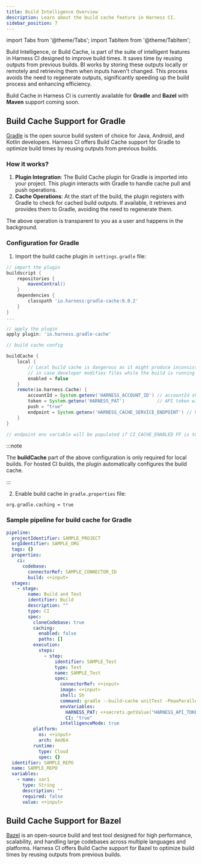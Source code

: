 ```yaml
---
title: Build Intelligence Overview
description: Learn about the build cache feature in Harness CI.
sidebar_position: 7
---
```


import Tabs from '@theme/Tabs';
import TabItem from '@theme/TabItem';

Build Intelligence, or Build Cache, is part of the suite of intelligent features in Harness CI designed to improve build times. It saves time by reusing outputs from previous builds. BI works by storing these outputs locally or remotely and retrieving them when inputs haven't changed. This process avoids the need to regenerate outputs, significantly speeding up the build process and enhancing efficiency.

Build Cache in Harness CI is currently available for **Gradle** and **Bazel** with **Maven** support coming soon.

## Build Cache Support for Gradle

[Gradle](https://gradle.org/) is the open source build system of choice for Java, Android, and Kotlin developers. Harness CI offers Build Cache support for Gradle to optimize build times by reusing outputs from previous builds.

### How it works?

1. **Plugin Integration**: The Build Cache plugin for Gradle is imported into your project. This plugin interacts with Gradle to handle cache pull and push operations.
2. **Cache Operations**: At the start of the build, the plugin registers with Gradle to check for cached build outputs. If available, it retrieves and provides them to Gradle, avoiding the need to regenerate them.

The above operation is transparent to you as a user and happens in the background. 

### Configuration for Gradle

1. Import the build cache plugin in `settings.gradle` file:

```groovy
// import the plugin
buildscript {
    repositories {
        mavenCentral()
    }
    dependencies {
        classpath 'io.harness:gradle-cache:0.0.2'
    }
}
...

// apply the plugin
apply plugin: 'io.harness.gradle-cache'

// build cache config

buildCache {
    local {
        // Local build cache is dangerous as it might produce inconsistent results
        // in case developer modifies files while the build is running
        enabled = false
    }
    remote(io.harness.Cache) {
        accountId = System.getenv('HARNESS_ACCOUNT_ID') // accountId should be populated in CI pipeline
        token = System.getenv('HARNESS_PAT')            // API token with account admin (or edit) permissions
        push = "true"
        endpoint = System.getenv('HARNESS_CACHE_SERVICE_ENDPOINT') // https://app.harness.io/gateway/cache-service
    }
}

// endpoint env variable will be populated if CI_CACHE_ENABLED FF is turned on
```

:::note

The **buildCache** part of the above configuration is only required for local builds. For hosted CI builds, the plugin automatically configures the build cache.

:::

2. Enable build cache in `gradle.properties` file:

```properties
org.gradle.caching = true
```

### Sample pipeline for build cache for Gradle

```YAML
pipeline:
  projectIdentifier: SAMPLE_PROJECT
  orgIdentifier: SAMPLE_ORG
  tags: {}
  properties:
    ci:
      codebase:
        connectorRef: SAMPLE_CONNECTOR_ID
        build: <+input>
  stages:
    - stage:
        name: Build and Test
        identifier: Build
        description: ""
        type: CI
        spec:
          cloneCodebase: true
          caching:
            enabled: false
            paths: []
          execution:
            steps:
              - step:
                  identifier: SAMPLE_Test
                  type: Test
                  name: SAMPLE_Test
                  spec:
                    connectorRef: <+input>
                    image: <+input>
                    shell: Sh
                    command: gradle --build-cache unitTest -PmaxParallelForks=16 -PignoreFailures=true --profile
                    envVariables:
                      HARNESS_PAT: <+secrets.getValue("HARNESS_API_TOKEN")>
                      CI: "true"
                    intelligenceMode: true
          platform:
            os: <+input>
            arch: Amd64
          runtime:
            type: Cloud
            spec: {}
  identifier: SAMPLE_REPO
  name: SAMPLE_REPO
  variables:
    - name: var1
      type: String
      description: ""
      required: false
      value: <+input>
```

## Build Cache Support for Bazel

[Bazel](bazel.build) is an open-source build and test tool designed for high performance, scalability, and handling large codebases across multiple languages and platforms. Harness CI offers Build Cache support for Bazel to optimize build times by reusing outputs from previous builds.